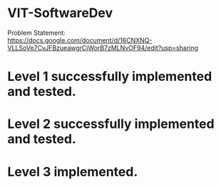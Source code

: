 # VIT-SoftwareDev

Problem Statement:  
https://docs.google.com/document/d/16CNXNQ-VLLSoVe7CvJFBzueawgrCjWorB7zMLNvOF94/edit?usp=sharing


# Level 1 successfully implemented and tested.

# Level 2 successfully implemented and tested.

# Level 3 implemented.


